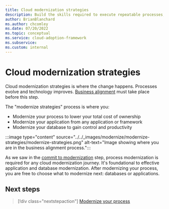 ```yaml
---
title: Cloud modernization strategies
description: Build the skills required to execute repeatable processes, which accelerate modernization of multiple applications.
author: BrianBlanchard
ms.author: chcomley
ms.date: 07/20/2022
ms.topic: conceptual
ms.service: cloud-adoption-framework
ms.subservice:
ms.custom: internal
---
```


# Cloud modernization strategies

Cloud modernization strategies is where the change happens. Processes evolve and technology improves. [Business alignment](/docs/modernize/business-alignment/index.md) must take place before this step.

The "modernize strategies" process is where you:

- Modernize your process to lower your total cost of ownership
- Modernize your application from any application or framework
- Modernize your database to gain control and productivity

:::image type="content" source="../../_images/modernize/modernize-strategies/modernize-strategies.png" alt-text="Image showing where you are in the business alignment process.":::

As we saw in the [commit to modernization](/docs/modernize/business-alignment/commit-to-modernization-plan.md) step, process modernization is required for any cloud modernization journey. It's foundational to effective application and database modernization. After modernizing your process, you are free to choose what to modernize next: databases or applications.

## Next steps

> [!div class="nextstepaction"]
> [Modernize your process](/process-modernization.md)
